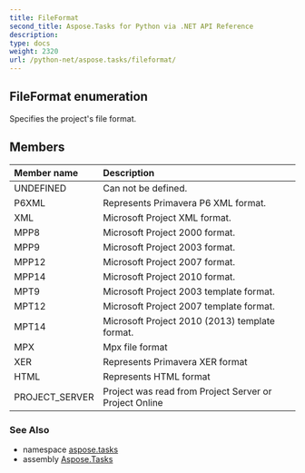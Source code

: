 ```yaml
---
title: FileFormat
second_title: Aspose.Tasks for Python via .NET API Reference
description: 
type: docs
weight: 2320
url: /python-net/aspose.tasks/fileformat/
---
```


## FileFormat enumeration

Specifies the project's file format.

## Members
| Member name | Description |
| :- | :- |
|UNDEFINED|Can not be defined.|
|P6XML|Represents Primavera P6 XML format.|
|XML|Microsoft Project XML format.|
|MPP8|Microsoft Project 2000 format.|
|MPP9|Microsoft Project 2003 format.|
|MPP12|Microsoft Project 2007 format.|
|MPP14|Microsoft Project 2010 format.|
|MPT9|Microsoft Project 2003 template format.|
|MPT12|Microsoft Project 2007 template format.|
|MPT14|Microsoft Project 2010 (2013) template format.|
|MPX|Mpx file format|
|XER|Represents Primavera XER format|
|HTML|Represents HTML format|
|PROJECT_SERVER|Project was read from Project Server or Project Online|

### See Also

* namespace [aspose.tasks](/tasks/python-net/aspose.tasks/)
* assembly [Aspose.Tasks](/tasks/python-net/)

